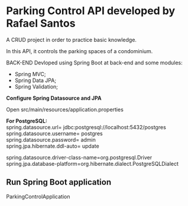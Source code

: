 <h1>Parking Control API developed by Rafael Santos</h1>


A CRUD project in order to practice basic knowledge.

In this API, it controls the parking spaces of a condominium.

BACK-END
Devloped using Spring Boot at back-end and some modules:

* Spring MVC;
* Spring Data JPA;
* Spring Validation;

<b>Configure Spring Datasource and JPA</b>

Open src/main/resources/application.properties

<b>For PostgreSQL:</b><br>
spring.datasource.url= jdbc:postgresql://localhost:5432/postgres<br>
spring.datasource.username= postgres<br>
spring.datasource.password= admin<br>
spring.jpa.hibernate.ddl-auto= update<br>

spring.datasource.driver-class-name=org.postgresql.Driver <br>
spring.jpa.database-platform=org.hibernate.dialect.PostgreSQLDialect

## Run Spring Boot application
ParkingControlApplication


